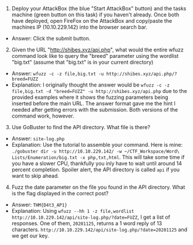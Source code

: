 1. Deploy your AttackBox (the blue "Start AttackBox" button) and the tasks machine (green button on this task) if you haven't already. Once both have deployed, open FireFox on the AttackBox and copy/paste the machines IP (10.10.229.142) into the browser search bar.
  - Answer: Click the submit button.


2. Given the URL "http://shibes.xyz/api.php", what would the entire wfuzz command look like to query the "breed" parameter using the wordlist "big.txt" (assume that "big.txt" is in your current directory)
  - Answer: `wfuzz -c -z file,big.txt -u http://shibes.xyz/api.php/?breed=FUZZ`
  - Explanation: I originally thought the answer would be `wfuzz -c -z file,big.txt -d "breed=FUZZ" -u http://shibes.xyz/api.php` due to the provided examples where it shows the fuzzing parameters being inserted before the main URL. The answer format gave me the hint I needed after getting errors with the submission. Both versions of the command work, however.
  
  
3. Use GoBuster to find the API directory. What file is there?
  - Answer: `site-log.php`
  - Explanation: Use the tutorial to assemble your command. Here is mine: `./gobuster dir -u http://10.10.229.142/ -w ~/CTF_Workspace/Word\ Lists/Enumeration/big.txt -x php,txt,html`. This will take some time if you have a slower CPU, thankfully you inly have to wait until around 14 percent completion. Spoiler alert, the API directory is called `api` if you want to skip ahead.

  
4. Fuzz the date parameter on the file you found in the API directory. What is the flag displayed in the correct post?
  - Answer: `THM{D4t3_AP1}`
  - Explanation: Using `wfuzz --hh 1 -z file,wordlist http://10.10.229.142/api/site-log.php/?date=FUZZ`, I get a list of responses. One of them, `20201125`, returns a 1 word reply of 13 characters. `http://10.10.229.142/api/site-log.php/?date=20201125` and we get our key.
  
